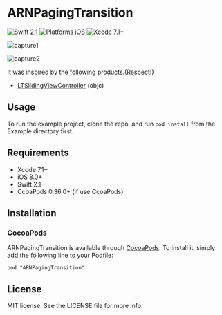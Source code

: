 # ARNPagingTransition

[![Swift 2.1](https://img.shields.io/badge/Swift-2.1-orange.svg?style=flat)](https://developer.apple.com/swift/)
[![Platforms iOS](https://img.shields.io/badge/Platforms-iOS-lightgray.svg?style=flat)](https://developer.apple.com/swift/)
[![Xcode 7.1+](https://img.shields.io/badge/Xcode-7.1+-blue.svg?style=flat)](https://developer.apple.com/swift/)

![capture1](capture1.gif "capture1")

![capture2](capture2.gif "capture2")

It was inspired by the following products.(Respect!)

- [LTSlidingViewController](https://github.com/ltebean/LTSlidingViewController) (objc)

## Usage

To run the example project, clone the repo, and run `pod install` from the Example directory first.

## Requirements

* Xcode 7.1+
* iOS 8.0+
* Swift 2.1
* CcoaPods 0.36.0+ (if use CcoaPods)

## Installation

### CocoaPods

ARNPagingTransition is available through [CocoaPods](http://cocoapods.org). To install
it, simply add the following line to your Podfile:

    pod "ARNPagingTransition"

## License

MIT license. See the LICENSE file for more info.
